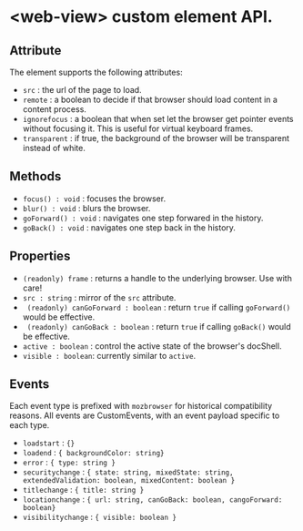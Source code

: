 # \<web-view\> custom element API.

## Attribute

The <web-view> element supports the following attributes:
- `src` : the url of the page to load.
- `remote` : a boolean to decide if that browser should load content in a content process.
- `ignorefocus` : a boolean that when set let the browser get pointer events without focusing it. This is useful for virtual keyboard frames.
- `transparent` : if true, the background of the browser will be transparent instead of white.

## Methods

- `focus() : void` : focuses the browser.
- `blur() : void` : blurs the browser.
- `goForward() : void` : navigates one step forwared in the history.
- `goBack() : void` : navigates one step back in the history.


## Properties

- `(readonly) frame` : returns a handle to the underlying browser. Use with care!
- `src : string` : mirror of the `src` attribute.
- ` (readonly) canGoForward : boolean` : return `true` if calling `goForward()` would be effective.
- ` (readonly) canGoBack : boolean` : return `true` if calling `goBack()` would be effective.
- `active : boolean` : control the active state of the browser's docShell.
- `visible : boolean`: currently similar to `active`.

## Events

Each event type is prefixed with `mozbrowser` for historical compatibility reasons. All events are CustomEvents, with an event payload specific to each type.

- `loadstart` : `{}`
- `loadend` : `{ backgroundColor: string}`
- `error` : `{ type: string }`
- `securitychange` : `{ state: string, mixedState: string, extendedValidation: boolean, mixedContent: boolean }`
- `titlechange` : `{ title: string }`
- `locationchange` : `{ url: string, canGoBack: boolean, cangoForward: boolean}`
- `visibilitychange` : `{ visible: boolean }`
